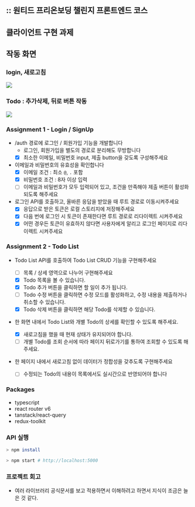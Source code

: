 ## :: 원티드 프리온보딩 챌린지 프론트엔드 코스 

## 클라이언트 구현 과제 

## 작동 화면
### login, 새로고침
<img src="https://user-images.githubusercontent.com/53177533/185738893-735c7d14-3c04-424a-b6ae-ee112c92e6a5.gif">

### Todo : 추가삭제, 뒤로 버튼 작동
<img src="https://user-images.githubusercontent.com/53177533/185739520-5a35c855-3ba1-47dc-a345-0644d9e4b91d.gif">


### Assignment 1 - Login / SignUp

- /auth 경로에 로그인 / 회원가입 기능을 개발합니다
  - 로그인, 회원가입을 별도의 경로로 분리해도 무방합니다
  - [x] 최소한 이메일, 비밀번호 input, 제출 button을 갖도록 구성해주세요
- 이메일과 비밀번호의 유효성을 확인합니다
  - [x] 이메일 조건 : 최소 `@`, `.` 포함
  - [x] 비밀번호 조건 : 8자 이상 입력
  - [ ] 이메일과 비밀번호가 모두 입력되어 있고, 조건을 만족해야 제출 버튼이 활성화 되도록 해주세요
- 로그인 API를 호출하고, 올바른 응답을 받았을 때 루트 경로로 이동시켜주세요
  - [x] 응답으로 받은 토큰은 로컬 스토리지에 저장해주세요
  - [x] 다음 번에 로그인 시 토큰이 존재한다면 루트 경로로 리다이렉트 시켜주세요
  - [x] 어떤 경우든 토큰이 유효하지 않다면 사용자에게 알리고 로그인 페이지로 리다이렉트 시켜주세요

### Assignment 2 - Todo List

- Todo List API를 호출하여 Todo List CRUD 기능을 구현해주세요
  - [ ] 목록 / 상세 영역으로 나누어 구현해주세요
  - [x] Todo 목록을 볼 수 있습니다.
  - [x] Todo 추가 버튼을 클릭하면 할 일이 추가 됩니다.
  - [ ] Todo 수정 버튼을 클릭하면 수정 모드를 활성화하고, 수정 내용을 제출하거나 취소할 수 있습니다.
  - [x] Todo 삭제 버튼을 클릭하면 해당 Todo를 삭제할 수 있습니다.
- 한 화면 내에서 Todo List와 개별 Todo의 상세를 확인할 수 있도록 해주세요.
  - [x] 새로고침을 했을 때 현재 상태가 유지되어야 합니다.
  - [ ] 개별 Todo를 조회 순서에 따라 페이지 뒤로가기를 통하여 조회할 수 있도록 해주세요.
- 한 페이지 내에서 새로고침 없이 데이터가 정합성을 갖추도록 구현해주세요

  - [ ] 수정되는 Todo의 내용이 목록에서도 실시간으로 반영되어야 합니다


### Packages

* typescript
* react router v6
* tanstack/react-query
* redux-toolkit


### API 실행

```bash
> npm install

> npm start # http://localhost:5000
```

### 프로젝트 회고

* 여러 라이브러리 공식문서를 보고 적용하면서 이해하려고 하면서 지식이 조금은 늘은 것 같다.